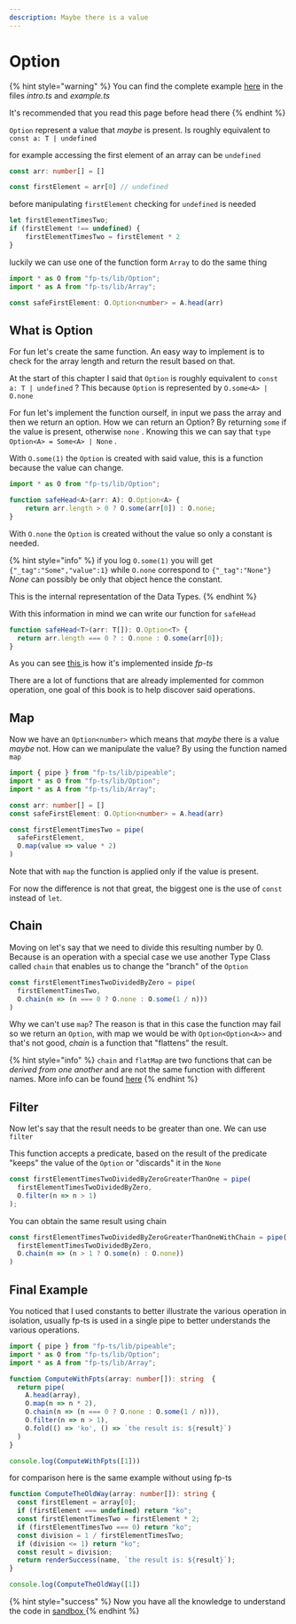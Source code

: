 ```yaml
---
description: Maybe there is a value
---
```


# Option

{% hint style="warning" %}
You can find the complete example [here](https://codesandbox.io/s/option-intro-01wo3) in the files _intro.ts_ and _example.ts_

It's recommended that you read this page before head there
{% endhint %}

`Option` represent a value that _maybe_ is present. Is roughly equivalent to `const a: T | undefined`

for example accessing the first element of an array can be `undefined`

```typescript
const arr: number[] = []

const firstElement = arr[0] // undefined
```

before manipulating `firstElement` checking for `undefined` is needed

```typescript
let firstElementTimesTwo;
if (firstElement !== undefined) {
    firstElementTimesTwo = firstElement * 2
}
```

luckily we can use one of the function form `Array` to do the same thing

```typescript
import * as O from "fp-ts/lib/Option";
import * as A from "fp-ts/lib/Array";

const safeFirstElement: O.Option<number> = A.head(arr)
```

## What is Option

For fun let's create the same function. An easy way to implement is to check for the array length and return the result based on that.

At the start of this chapter I said that `Option` is roughly equivalent to `const a: T | undefined` ? This because `Option` is represented by `O.some<A> | O.none` 

For fun let's implement the function ourself, in input we pass the array and then we return an option. How we can return an Option? By returning `some` if the value is present, otherwise `none` . Knowing this we can say that `type Option<A> = Some<A> | None` .

With `O.some(1)` the `Option` is created with said value, this is a function because the value can change. 

```typescript
import * as O from "fp-ts/lib/Option";

function safeHead<A>(arr: A): O.Option<A> {
    return arr.length > 0 ? O.some(arr[0]) : O.none;
}
```

With `O.none` the `Option` is created without the value so only a constant is needed.

{% hint style="info" %}
if you log `O.some(1)` you will get `{"_tag":"Some","value":1}` while `O.none` correspond to `{"_tag":"None"}` _None_ can possibly be only that object hence the constant.

This is the internal representation of the Data Types.
{% endhint %}

With this information in mind we can write our function for `safeHead`

```typescript
function safeHead<T>(arr: T[]): O.Option<T> {
  return arr.length === 0 ? : O.none : O.some(arr[0]);
}
```

As you can see [this ](https://github.com/gcanti/fp-ts/blob/master/src/Array.ts#L395)is how it's implemented inside _fp-ts_

There are a lot of functions that are already implemented for common operation, one goal of this book is to help discover said operations.

##  Map

Now we have an `Option<number>` which means that _maybe_ there is a value _maybe_ not. How can we manipulate the value? By using the function named `map` 

```typescript
import { pipe } from "fp-ts/lib/pipeable";
import * as O from "fp-ts/lib/Option";
import * as A from "fp-ts/lib/Array";

const arr: number[] = []
const safeFirstElement: O.Option<number> = A.head(arr)

const firstElementTimesTwo = pipe(
  safeFirstElement,
  O.map(value => value * 2)
)
```

Note that with `map` the function is applied only if the value is present.

For now the difference is not that great, the biggest one is the use of `const` instead of `let`.

## Chain

Moving on let's say that we need to divide this resulting number by 0. Because is an operation with a special case we use another Type Class called `chain` that enables us to change the "branch" of the `Option` 

```typescript
const firstElementTimesTwoDividedByZero = pipe(
  firstElementTimesTwo,
  O.chain(n => (n === 0 ? O.none : O.some(1 / n)))
)
```

Why we can't use `map`? The reason is that in this case the function may fail so we return an `Option`, with map we would be with `Option<Option<A>>` and that's not good, _chain_ is a function that "flattens" the result.

{% hint style="info" %}
`chain` and `flatMap` are two functions that can be _derived from one another_ and are not the same function with different names. More info can be found [here](https://dev.to/gcanti/getting-started-with-fp-ts-monad-6k)
{% endhint %}

## Filter

Now let's say that the result needs to be greater than one. We can use `filter`

This function accepts a predicate, based on the result of the predicate "keeps" the value of the `Option` or "discards" it in the `None`

```typescript
const firstElementTimesTwoDividedByZeroGreaterThanOne = pipe(
  firstElementTimesTwoDividedByZero,
  O.filter(n => n > 1)
);
```

You can obtain the same result using chain 

```typescript
const firstElementTimesTwoDividedByZeroGreaterThanOneWithChain = pipe(
  firstElementTimesTwoDividedByZero,
  O.chain(n => (n > 1 ? O.some(n) : O.none))
)
```

## Final Example

You noticed that I used constants to better illustrate the various operation in isolation, usually fp-ts is used in a single pipe to better understands the various operations.

```typescript
import { pipe } from "fp-ts/lib/pipeable";
import * as O from "fp-ts/lib/Option";
import * as A from "fp-ts/lib/Array";

function ComputeWithFpts(array: number[]): string  {
  return pipe(
    A.head(array),
    O.map(n => n * 2),
    O.chain(n => (n === 0 ? O.none : O.some(1 / n))),
    O.filter(n => n > 1),
    O.fold(() => 'ko', () => `the result is: ${result}`)
  )
}

console.log(ComputeWithFpts([1]))
```

for comparison here is the same example without using fp-ts

```typescript
function ComputeTheOldWay(array: number[]): string {
  const firstElement = array[0];
  if (firstElement === undefined) return "ko";
  const firstElementTimesTwo = firstElement * 2;
  if (firstElementTimesTwo === 0) return "ko";
  const division = 1 / firstElementTimesTwo;
  if (division <= 1) return "ko";
  const result = division;
  return renderSuccess(name, `the result is: ${result}`);
}

console.log(ComputeTheOldWay([1])
```

{% hint style="success" %}
Now you have all the knowledge to understand the code in [sandbox ](https://codesandbox.io/s/option-intro-01wo3?module=%2Fsrc%2Fexample.ts)
{% endhint %}

